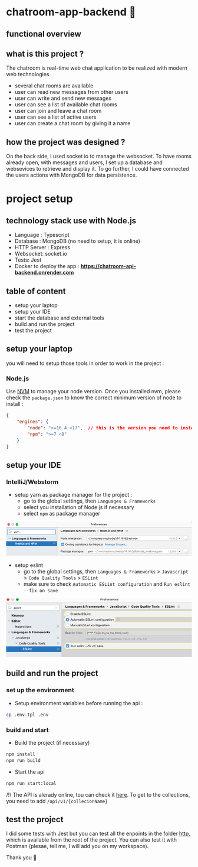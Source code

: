 # chatroom-app-backend 🚀

## functional overview

## what is this project ?
The chatroom is real-time web chat application to be realized with modern web technologies.
- several chat rooms are available
- user can read new messages from other users
- user can write and send new messages
- user can see a list of available chat rooms
- user can join and leave a chat room
- user can see a list of active users 
- user can create a chat room by giving it a name

## how the project was designed ?
On the back side, I used socket io to manage the websocket. To have rooms already open, with messages and users, I set up a database and websevices to retrieve and display it.
To go further, I could have connected the users actions with MongoDB for data persistence.

# project setup
## technology stack use with Node.js
- Language : Typescript
- Database : MongoDB (no need to setup, it is online)
- HTTP Server : Express
- Websocket: socket.io
- Tests: Jest
- Docker to deploy the app :
**https://chatroom-api-backend.onrender.com**


## table of content

- setup your laptop
- setup your IDE
- start the database and external tools
- build and run the project
- test the project

## setup your laptop

you will need to setup those tools in order to work in the project :

### Node.js

Use [NVM](https://github.com/nvm-sh/nvm) to manage your node version.
Once you installed nvm, please check the `package.json` to know the correct minimum version of node to install :

```json
{
    "engines": {
        "node": ">=16.4 <17",  // this is the version you need to install
        "npm": ">=7 <8"
    }
}
```

## setup your IDE

### IntelliJ/Webstorm

- setup yarn as package manager for the project :
    - go to the global settings, then `Languages & Frameworks`
    - select you installation of Node.js if necessary
    - select `npm` as package manager

![setup intellij node](support/docs/img/setup/setup_intellij_node_yarn.png)

- setup eslint
    - go to the global settings, then `Languages & Frameworks` > `Javascript` > `Code Quality Tools` > `ESLint`
    - make sure to check `Automatic ESLint configuration` and `Run eslint --fix on save`

![setup intellij eslint](support/docs/img/setup/setup_intellij_eslint.png)

## build and run the project

### set up the environment

- Setup environment variables before running the api :
```bash
cp .env.tpl .env
```

### build and start

- Build the project (if necessary)
```bash
npm install
npm run build
```

- Start the api
```bash
npm run start:local
```

/!\ The API is alerady online, tou can check it [here](https://chatroom-api-backend.onrender.com). To get to the collections, you need to add `/api/v1/{collecionName}`


## test the project
I did some tests with Jest but you can test all the enpoints in the folder [http](/http/chatroom.http), which is available from the root of the project. You can also test it with Postman (plesae, tell me, I will add you on my workspace).

Thank you 🙏